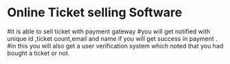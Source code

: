 # Online Ticket selling Software
#it is able to sell ticket with payment gateway
#you will get notified with unique id ,ticket count,email and name if you will get success in payment .
#in this you will also get a user verification system which noted that you had bought a ticket or not.

